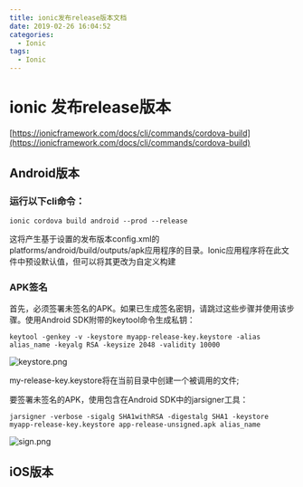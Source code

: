 ```yaml
---
title: ionic发布release版本文档
date: 2019-02-26 16:04:52
categories:
  - Ionic
tags:
  - Ionic
---
```


# ionic 发布release版本

[https://ionicframework.com/docs/cli/commands/cordova-build](https://ionicframework.com/docs/cli/commands/cordova-build)

## Android版本

### 运行以下cli命令：

```code
ionic cordova build android --prod --release
```
这将产生基于设置的发布版本config.xml的platforms/android/build/outputs/apk应用程序的目录。Ionic应用程序将在此文件中预设默认值，但可以将其更改为自定义构建

### APK签名

首先，必须签署未签名的APK。如果已生成签名密钥，请跳过这些步骤并使用该步骤。使用Android SDK附带的keytool命令生成私钥：

```code
keytool -genkey -v -keystore myapp-release-key.keystore -alias alias_name -keyalg RSA -keysize 2048 -validity 10000
```

![keystore.png](keystore.png)

my-release-key.keystore将在当前目录中创建一个被调用的文件;

要签署未签名的APK，使用包含在Android SDK中的jarsigner工具：

```code
jarsigner -verbose -sigalg SHA1withRSA -digestalg SHA1 -keystore myapp-release-key.keystore app-release-unsigned.apk alias_name
```

![sign.png](sign.png)

## iOS版本